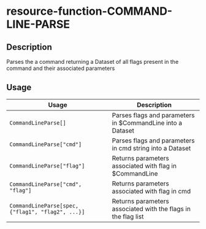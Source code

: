 # resource-function-COMMAND-LINE-PARSE

## Description 
Parses the a command returning a Dataset of all flags present in the command and their associated parameters

## Usage
| Usage | Description |
| ----------- | ----------- |
| `CommandLineParse[]` | Parses flags and parameters in $CommandLine into a Dataset |
| `CommandLineParse["cmd"]` | Parses flags and parameters in cmd string into a Dataset |
| `CommandLineParse["flag"]` | Returns parameters associated with flag in $CommandLine |
| `CommandLineParse["cmd", "flag"]` | Returns parameters associated with flag in cmd |
| `CommandLineParse[spec, {"flag1", "flag2", ...}]` | Returns parameters associated with the flags in the flag list |
